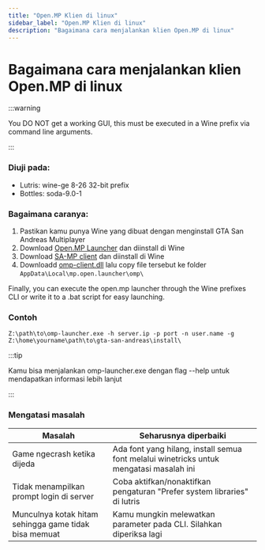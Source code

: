 ```yaml
---
title: "Open.MP Klien di linux"
sidebar_label: "Open.MP Klien di linux"
description: "Bagaimana cara menjalankan klien Open.MP di linux"
---
```


# Bagaimana cara menjalankan klien Open.MP di linux

:::warning

You DO NOT get a working GUI, this must be executed in a Wine prefix via command line arguments.

:::

### Diuji pada:

- Lutris: wine-ge 8-26 32-bit prefix
- Bottles: soda-9.0-1

### Bagaimana caranya:

1. Pastikan kamu punya Wine yang dibuat dengan menginstall GTA San Andreas Multiplayer
2. Download [Open.MP Launcher](https://github.com/openmultiplayer/launcher/releases/latest) dan diinstall di Wine
3. Download [SA-MP client](https://www.sa-mp.mp/downloads/) dan diinstall di Wine
4. Downloadd [omp-client.dll](https://assets.open.mp/omp-client.dll) lalu copy file tersebut ke folder `AppData\Local\mp.open.launcher\omp\`

Finally, you can execute the open.mp launcher through the Wine prefixes CLI or write it to a .bat script for easy launching.


### Contoh
```
Z:\path\to\omp-launcher.exe -h server.ip -p port -n user.name -g Z:\home\yourname\path\to\gta-san-andreas\install\
```

:::tip

Kamu bisa menjalankan omp-launcher.exe dengan flag --help untuk mendapatkan informasi lebih lanjut

:::

### Mengatasi masalah

| Masalah | Seharusnya diperbaiki |
|---------|-----------------------|
| Game ngecrash ketika dijeda | Ada font yang hilang, install semua font melalui winetricks untuk mengatasi masalah ini |
| Tidak menampilkan prompt login di server | Coba aktifkan/nonaktifkan pengaturan "Prefer system libraries" di lutris |
| Munculnya kotak hitam sehingga game tidak bisa memuat | Kamu mungkin melewatkan parameter pada CLI. Silahkan diperiksa lagi |
